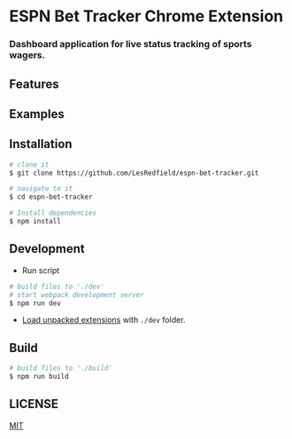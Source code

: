 # ESPN Bet Tracker Chrome Extension

### Dashboard application for live status tracking of sports wagers.

## Features

## Examples

## Installation

```bash
# clone it
$ git clone https://github.com/LesRedfield/espn-bet-tracker.git

# navigate to it
$ cd espn-bet-tracker

# Install dependencies
$ npm install
```

## Development

* Run script
```bash
# build files to './dev'
# start webpack development server
$ npm run dev
```

* [Load unpacked extensions](https://developer.chrome.com/extensions/getstarted#unpacked) with `./dev` folder.

## Build

```bash
# build files to './build'
$ npm run build
```

## LICENSE

[MIT](LICENSE)
